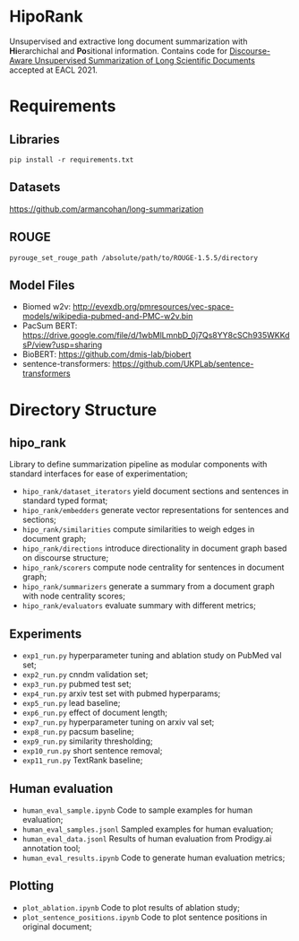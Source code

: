 # HipoRank
Unsupervised and extractive long document summarization with **Hi**erarchichal and **Po**sitional information. Contains code for [Discourse-Aware Unsupervised Summarization of Long Scientific Documents](https://arxiv.org/abs/2005.00513) accepted at EACL 2021.

# Requirements
## Libraries
`pip install -r requirements.txt`

## Datasets
https://github.com/armancohan/long-summarization

## ROUGE
`pyrouge_set_rouge_path /absolute/path/to/ROUGE-1.5.5/directory`

## Model Files
- Biomed w2v: http://evexdb.org/pmresources/vec-space-models/wikipedia-pubmed-and-PMC-w2v.bin
- PacSum BERT: https://drive.google.com/file/d/1wbMlLmnbD_0j7Qs8YY8cSCh935WKKdsP/view?usp=sharing
- BioBERT: https://github.com/dmis-lab/biobert
- sentence-transformers: https://github.com/UKPLab/sentence-transformers 


# Directory Structure

## hipo_rank
Library to define summarization pipeline as modular components with standard interfaces for ease of experimentation;

- `hipo_rank/dataset_iterators` yield document sections and sentences in standard typed format;
- `hipo_rank/embedders` generate vector representations for sentences and sections;
- `hipo_rank/similarities` compute similarities to weigh edges in document graph;
- `hipo_rank/directions` introduce directionality in document graph based on discourse structure;
- `hipo_rank/scorers` compute node centrality for sentences in document graph;
- `hipo_rank/summarizers` generate a summary from a document graph with node centrality scores;
- `hipo_rank/evaluators` evaluate summary with different metrics;


## Experiments
- `exp1_run.py` hyperparameter tuning and ablation study on PubMed val set;
- `exp2_run.py` cnndm validation set;
- `exp3_run.py` pubmed test set;
- `exp4_run.py` arxiv test set with pubmed hyperparams;
- `exp5_run.py` lead baseline;
- `exp6_run.py` effect of document length;
- `exp7_run.py` hyperparameter tuning on arxiv val set;
- `exp8_run.py` pacsum baseline;
- `exp9_run.py` similarity thresholding;
- `exp10_run.py` short sentence removal;
- `exp11_run.py` TextRank baseline;

## Human evaluation
- `human_eval_sample.ipynb` Code to sample examples for human evaluation;
- `human_eval_samples.jsonl` Sampled examples for human evaluation;
- `human_eval_data.jsonl` Results of human evaluation from Prodigy.ai annotation tool;
- `human_eval_results.ipynb` Code to generate human evaluation metrics;

## Plotting
- `plot_ablation.ipynb` Code to plot results of ablation study;
- `plot_sentence_positions.ipynb` Code to plot sentence positions in original document;













